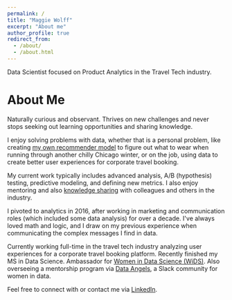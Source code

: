 ```yaml
---
permalink: /
title: "Maggie Wolff"
excerpt: "About me"
author_profile: true
redirect_from: 
  - /about/
  - /about.html
---
```


Data Scientist focused on Product Analytics in the Travel Tech industry. 

About Me
======

Naturally curious and observant. Thrives on new challenges and never stops seeking out learning opportunities and sharing knowledge.

I enjoy solving problems with data, whether that is a personal problem, like creating [my own recommender model](https://github.com/maggiewolff/graduate-studies/tree/main/Recipe-Recommender) to figure out what to wear when running through another chilly Chicago winter, or on the job, using data to create better user experiences for corporate travel booking.

My current work typically includes advanced analysis, A/B (hypothesis) testing, predictive modeling, and defining new metrics. I also enjoy mentoring and also [knowledge sharing](/talks/) with colleagues and others in the industry.

I pivoted to analytics in 2016, after working in marketing and communication roles (which included some data analysis) for over a decade. I've always loved math and logic, and I draw on my previous experience when communicating the complex messages I find in data.

Currently working full-time in the travel tech industry analyzing user experiences for a corporate travel booking platform. Recently finished my MS in Data Science. Ambassador for [Women in Data Science (WiDS)](http:/www.widsconference.org). Also overseeing a mentorship program via [Data Angels](http://dataangels.org/), a Slack community for women in data.

Feel free to connect with or contact me via [LinkedIn](https://www.linkedin.com/in/magwolff). 
